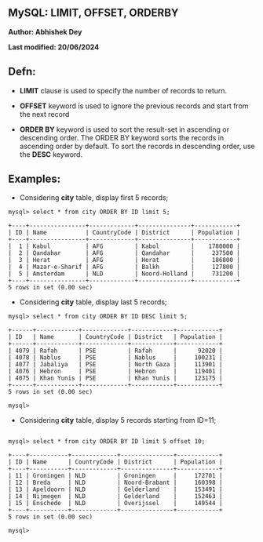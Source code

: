 ## MySQL:  LIMIT, OFFSET, ORDERBY


**Author: Abhishek Dey**

**Last modified: 20/06/2024**


## Defn:

* **LIMIT** clause is used to specify the number of records to return.

* **OFFSET** keyword is used to ignore the previous records and start from the next record

* **ORDER BY** keyword is used to sort the result-set in ascending or descending order. The ORDER BY keyword sorts the records in ascending order by default. To sort the records in descending order, use the **DESC** keyword.


## Examples: 

* Considering **city** table, display first 5 records;

```
mysql> select * from city ORDER BY ID limit 5;

```
```
+----+----------------+-------------+---------------+------------+
| ID | Name           | CountryCode | District      | Population |
+----+----------------+-------------+---------------+------------+
|  1 | Kabul          | AFG         | Kabol         |    1780000 |
|  2 | Qandahar       | AFG         | Qandahar      |     237500 |
|  3 | Herat          | AFG         | Herat         |     186800 |
|  4 | Mazar-e-Sharif | AFG         | Balkh         |     127800 |
|  5 | Amsterdam      | NLD         | Noord-Holland |     731200 |
+----+----------------+-------------+---------------+------------+
5 rows in set (0.00 sec)

```

* Considering **city** table, display last 5 records;

```
mysql> select * from city ORDER BY ID DESC limit 5;

```
```
+------+------------+-------------+------------+------------+
| ID   | Name       | CountryCode | District   | Population |
+------+------------+-------------+------------+------------+
| 4079 | Rafah      | PSE         | Rafah      |      92020 |
| 4078 | Nablus     | PSE         | Nablus     |     100231 |
| 4077 | Jabaliya   | PSE         | North Gaza |     113901 |
| 4076 | Hebron     | PSE         | Hebron     |     119401 |
| 4075 | Khan Yunis | PSE         | Khan Yunis |     123175 |
+------+------------+-------------+------------+------------+
5 rows in set (0.00 sec)

mysql> 

```

* Considering **city** table, display 5 records starting from ID=11;

```

mysql> select * from city ORDER BY ID limit 5 offset 10;

```

```
+----+-----------+-------------+---------------+------------+
| ID | Name      | CountryCode | District      | Population |
+----+-----------+-------------+---------------+------------+
| 11 | Groningen | NLD         | Groningen     |     172701 |
| 12 | Breda     | NLD         | Noord-Brabant |     160398 |
| 13 | Apeldoorn | NLD         | Gelderland    |     153491 |
| 14 | Nijmegen  | NLD         | Gelderland    |     152463 |
| 15 | Enschede  | NLD         | Overijssel    |     149544 |
+----+-----------+-------------+---------------+------------+
5 rows in set (0.00 sec)

mysql> 

```
